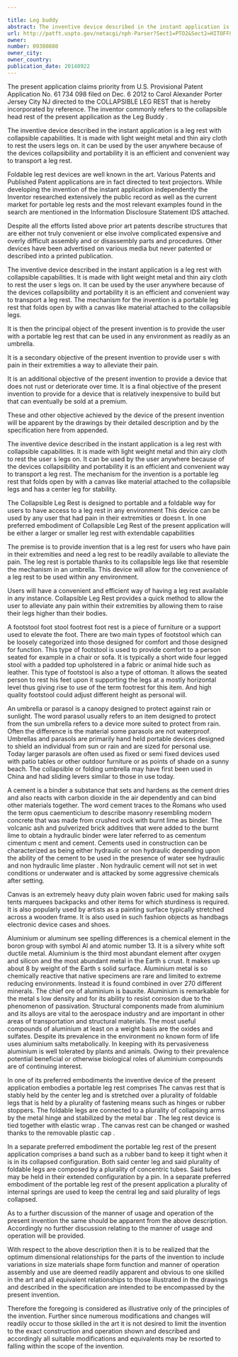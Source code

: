 ```yaml
---

title: Leg buddy
abstract: The inventive device described in the instant application is a leg rest with collapsible capabilities. It is made with light weight metal and thin airy cloth to rest the user's legs on. It can be used by the user anywhere because of the devices collapsibility and portability it is an efficient and convenient way to transport a leg rest. It is emphasized that this abstract is provided to comply with the rules requiring an abstract that will allow a searcher or other reader to quickly ascertain the subject matter of the technical disclosure.
url: http://patft.uspto.gov/netacgi/nph-Parser?Sect1=PTO2&Sect2=HITOFF&p=1&u=%2Fnetahtml%2FPTO%2Fsearch-adv.htm&r=1&f=G&l=50&d=PALL&S1=09380880&OS=09380880&RS=09380880
owner: 
number: 09380880
owner_city: 
owner_country: 
publication_date: 20140922
---
```

The present application claims priority from U.S. Provisional Patent Application No. 61 734 098 filed on Dec. 6 2012 to Carol Alexander Porter Jersey City NJ directed to the COLLAPSIBLE LEG REST that is hereby incorporated by reference. The inventor commonly refers to the collapsible head rest of the present application as the Leg Buddy .

The inventive device described in the instant application is a leg rest with collapsible capabilities. It is made with light weight metal and thin airy cloth to rest the users legs on. it can be used by the user anywhere because of the devices collapsibility and portability it is an efficient and convenient way to transport a leg rest.

Foldable leg rest devices are well known in the art. Various Patents and Published Patent applications are in fact directed to text projectors. While developing the invention of the instant application independently the Inventor researched extensively the public record as well as the current market for portable leg rests and the most relevant examples found in the search are mentioned in the Information Disclosure Statement IDS attached.

Despite all the efforts listed above prior art patents describe structures that are either not truly convenient or else involve complicated expensive and overly difficult assembly and or disassembly parts and procedures. Other devices have been advertised on various media but never patented or described into a printed publication.

The inventive device described in the instant application is a leg rest with collapsible capabilities. It is made with light weight metal and thin airy cloth to rest the user s legs on. It can be used by the user anywhere because of the devices collapsibility and portability it is an efficient and convenient way to transport a leg rest. The mechanism for the invention is a portable leg rest that folds open by with a canvas like material attached to the collapsible legs.

It is then the principal object of the present invention is to provide the user with a portable leg rest that can be used in any environment as readily as an umbrella.

It is a secondary objective of the present invention to provide user s with pain in their extremities a way to alleviate their pain.

It is an additional objective of the present invention to provide a device that does not rust or deteriorate over time. It is a final objective of the present invention to provide for a device that is relatively inexpensive to build but that can eventually be sold at a premium.

These and other objective achieved by the device of the present invention will be apparent by the drawings by their detailed description and by the specification here from appended.

The inventive device described in the instant application is a leg rest with collapsible capabilities. It is made with light weight metal and thin airy cloth to rest the user s legs on. It can be used by the user anywhere because of the devices collapsibility and portability it is an efficient and convenient way to transport a leg rest. The mechanism for the invention is a portable leg rest that folds open by with a canvas like material attached to the collapsible legs and has a center leg for stability.

The Collapsible Leg Rest is designed to portable and a foldable way for users to have access to a leg rest in any environment This device can be used by any user that had pain in their extremities or doesn t. In one preferred embodiment of Collapsible Leg Rest of the present application will be either a larger or smaller leg rest with extendable capabilities

The premise is to provide invention that is a leg rest for users who have pain in their extremities and need a leg rest to be readily available to alleviate the pain. The leg rest is portable thanks to its collapsible legs like that resemble the mechanism in an umbrella. This device will allow for the convenience of a leg rest to be used within any environment.

Users will have a convenient and efficient way of having a leg rest available in any instance. Collapsible Leg Rest provides a quick method to allow the user to alleviate any pain within their extremities by allowing them to raise their legs higher than their bodies.

A footstool foot stool footrest foot rest is a piece of furniture or a support used to elevate the foot. There are two main types of footstool which can be loosely categorized into those designed for comfort and those designed for function. This type of footstool is used to provide comfort to a person seated for example in a chair or sofa. It is typically a short wide four legged stool with a padded top upholstered in a fabric or animal hide such as leather. This type of footstool is also a type of ottoman. It allows the seated person to rest his feet upon it supporting the legs at a mostly horizontal level thus giving rise to use of the term footrest for this item. And high quality footstool could adjust different height as personal will.

An umbrella or parasol is a canopy designed to protect against rain or sunlight. The word parasol usually refers to an item designed to protect from the sun umbrella refers to a device more suited to protect from rain. Often the difference is the material some parasols are not waterproof. Umbrellas and parasols are primarily hand held portable devices designed to shield an individual from sun or rain and are sized for personal use. Today larger parasols are often used as fixed or semi fixed devices used with patio tables or other outdoor furniture or as points of shade on a sunny beach. The collapsible or folding umbrella may have first been used in China and had sliding levers similar to those in use today.

A cement is a binder a substance that sets and hardens as the cement dries and also reacts with carbon dioxide in the air dependently and can bind other materials together. The word cement traces to the Romans who used the term opus caementicium to describe masonry resembling modern concrete that was made from crushed rock with burnt lime as binder. The volcanic ash and pulverized brick additives that were added to the burnt lime to obtain a hydraulic binder were later referred to as cementum cimentum c ment and cement. Cements used in construction can be characterized as being either hydraulic or non hydraulic depending upon the ability of the cement to be used in the presence of water see hydraulic and non hydraulic lime plaster . Non hydraulic cement will not set in wet conditions or underwater and is attacked by some aggressive chemicals after setting.

Canvas is an extremely heavy duty plain woven fabric used for making sails tents marquees backpacks and other items for which sturdiness is required. It is also popularly used by artists as a painting surface typically stretched across a wooden frame. It is also used in such fashion objects as handbags electronic device cases and shoes.

Aluminium or aluminum see spelling differences is a chemical element in the boron group with symbol Al and atomic number 13. It is a silvery white soft ductile metal. Aluminium is the third most abundant element after oxygen and silicon and the most abundant metal in the Earth s crust. It makes up about 8 by weight of the Earth s solid surface. Aluminium metal is so chemically reactive that native specimens are rare and limited to extreme reducing environments. Instead it is found combined in over 270 different minerals. The chief ore of aluminium is bauxite. Aluminium is remarkable for the metal s low density and for its ability to resist corrosion due to the phenomenon of passivation. Structural components made from aluminium and its alloys are vital to the aerospace industry and are important in other areas of transportation and structural materials. The most useful compounds of aluminium at least on a weight basis are the oxides and sulfates. Despite its prevalence in the environment no known form of life uses aluminium salts metabolically. In keeping with its pervasiveness aluminium is well tolerated by plants and animals. Owing to their prevalence potential beneficial or otherwise biological roles of aluminium compounds are of continuing interest.

In one of its preferred embodiments the inventive device of the present application embodies a portable leg rest comprises The canvas rest that is stably held by the center leg and is stretched over a plurality of foldable legs that is held by a plurality of fastening means such as hinges or rubber stoppers. The foldable legs are connected to a plurality of collapsing arms by the metal hinge and stabilized by the metal bar . The leg rest device is tied together with elastic wrap . The canvas rest can be changed or washed thanks to the removable plastic cap .

In a separate preferred embodiment the portable leg rest of the present application comprises a band such as a rubber band to keep it tight when it is in its collapsed configuration. Both said center leg and said plurality of foldable legs are composed by a plurality of concentric tubes. Said tubes may be held in their extended configuration by a pin. In a separate preferred embodiment of the portable leg rest of the present application a plurality of internal springs are used to keep the central leg and said plurality of legs collapsed.

As to a further discussion of the manner of usage and operation of the present invention the same should be apparent from the above description. Accordingly no further discussion relating to the manner of usage and operation will be provided.

With respect to the above description then it is to be realized that the optimum dimensional relationships for the parts of the invention to include variations in size materials shape form function and manner of operation assembly and use are deemed readily apparent and obvious to one skilled in the art and all equivalent relationships to those illustrated in the drawings and described in the specification are intended to be encompassed by the present invention.

Therefore the foregoing is considered as illustrative only of the principles of the invention. Further since numerous modifications and changes will readily occur to those skilled in the art it is not desired to limit the invention to the exact construction and operation shown and described and accordingly all suitable modifications and equivalents may be resorted to falling within the scope of the invention.

